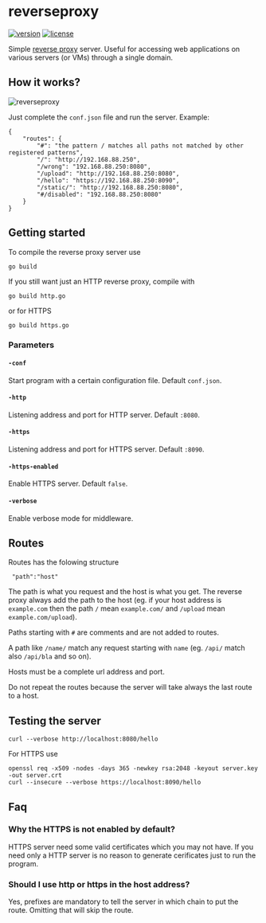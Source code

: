 reverseproxy
====
[![version](https://img.shields.io/badge/version-2.0.0-blue.svg)](https://github.com/geosoft1/reverseproxy/archive/master.zip)
[![license](https://img.shields.io/badge/license-gpl-blue.svg)](https://github.com/geosoft1/reverseproxy/blob/master/LICENSE)

Simple [reverse proxy](https://en.wikipedia.org/wiki/Reverse_proxy) server. Useful for accessing web applications on various servers (or VMs) through a single domain.

## How it works?

![reverseproxy](https://user-images.githubusercontent.com/6298396/36028867-5e549ea4-0da9-11e8-8ecf-62546e95ca5c.png)

Just complete the `conf.json` file and run the server. Example:

	{
	    "routes": {
	        "#": "the pattern / matches all paths not matched by other registered patterns",
	        "/": "http://192.168.88.250",
	        "/wrong": "192.168.88.250:8080",
	        "/upload": "http://192.168.88.250:8080",
	        "/hello": "https://192.168.88.250:8090",
	        "/static/": "http://192.168.88.250:8080",
	        "#/disabled": "192.168.88.250:8080"
	    }
	}

## Getting started

To compile the reverse proxy server use

	go build

If you still want just an HTTP reverse proxy, compile with

	go build http.go

or for HTTPS

	go build https.go

### Parameters

#### `-conf`

Start program with a certain configuration file. Default `conf.json`.

#### `-http`

Listening address and port for HTTP server. Default `:8080`.

#### `-https`

Listening address and port for HTTPS server. Default `:8090`.

#### `-https-enabled`

Enable HTTPS server. Default `false`.

#### `-verbose`

Enable verbose mode for middleware.

## Routes

Routes has the folowing structure

     "path":"host"

The path is what you request and the host is what you get. The reverse proxy always add the path to the host (eg. if your host address is `example.com` then the path `/` mean `example.com/` and `/upload` mean `example.com/upload`). 

Paths starting with `#` are comments and are not added to routes.

A path like `/name/` match any request starting with `name` (eg. `/api/` match also `/api/bla` and so on).

Hosts must be a complete url address and port.

Do not repeat the routes because the server will take always the last route to a host.

## Testing the server

	curl --verbose http://localhost:8080/hello

For HTTPS use

	openssl req -x509 -nodes -days 365 -newkey rsa:2048 -keyout server.key -out server.crt
	curl --insecure --verbose https://localhost:8090/hello

## Faq

### Why the HTTPS is not enabled by default?

HTTPS server need some valid certificates which you may not have. If you need only a HTTP server is no reason to generate cerificates just to run the program.

### Should I use http or https in the host address?

Yes, prefixes are mandatory to tell the server in which chain to put the route. Omitting that will skip the route.